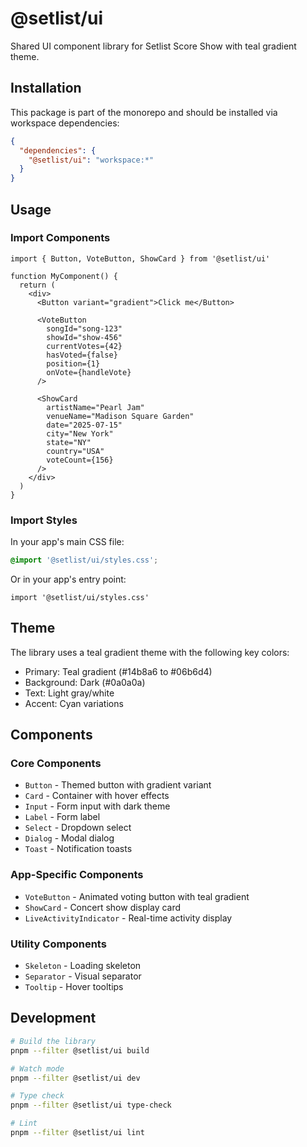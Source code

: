 # @setlist/ui

Shared UI component library for Setlist Score Show with teal gradient theme.

## Installation

This package is part of the monorepo and should be installed via workspace dependencies:

```json
{
  "dependencies": {
    "@setlist/ui": "workspace:*"
  }
}
```

## Usage

### Import Components

```tsx
import { Button, VoteButton, ShowCard } from '@setlist/ui'

function MyComponent() {
  return (
    <div>
      <Button variant="gradient">Click me</Button>
      
      <VoteButton
        songId="song-123"
        showId="show-456"
        currentVotes={42}
        hasVoted={false}
        position={1}
        onVote={handleVote}
      />
      
      <ShowCard
        artistName="Pearl Jam"
        venueName="Madison Square Garden"
        date="2025-07-15"
        city="New York"
        state="NY"
        country="USA"
        voteCount={156}
      />
    </div>
  )
}
```

### Import Styles

In your app's main CSS file:

```css
@import '@setlist/ui/styles.css';
```

Or in your app's entry point:

```tsx
import '@setlist/ui/styles.css'
```

## Theme

The library uses a teal gradient theme with the following key colors:

- Primary: Teal gradient (#14b8a6 to #06b6d4)
- Background: Dark (#0a0a0a)
- Text: Light gray/white
- Accent: Cyan variations

## Components

### Core Components
- `Button` - Themed button with gradient variant
- `Card` - Container with hover effects
- `Input` - Form input with dark theme
- `Label` - Form label
- `Select` - Dropdown select
- `Dialog` - Modal dialog
- `Toast` - Notification toasts

### App-Specific Components
- `VoteButton` - Animated voting button with teal gradient
- `ShowCard` - Concert show display card
- `LiveActivityIndicator` - Real-time activity display

### Utility Components
- `Skeleton` - Loading skeleton
- `Separator` - Visual separator
- `Tooltip` - Hover tooltips

## Development

```bash
# Build the library
pnpm --filter @setlist/ui build

# Watch mode
pnpm --filter @setlist/ui dev

# Type check
pnpm --filter @setlist/ui type-check

# Lint
pnpm --filter @setlist/ui lint
```